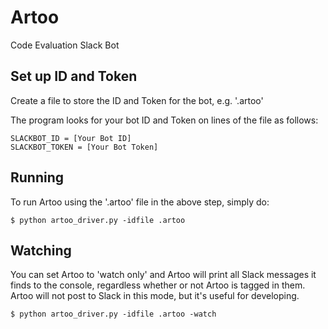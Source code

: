 # Artoo

Code Evaluation Slack Bot

## Set up ID and Token

Create a file to store the ID and Token for the bot, e.g. '.artoo'

The program looks for your bot ID and Token on lines of the file as follows:

```
SLACKBOT_ID = [Your Bot ID]
SLACKBOT_TOKEN = [Your Bot Token]

```

## Running

To run Artoo using the '.artoo' file in the above step, simply do:

```
$ python artoo_driver.py -idfile .artoo

```

## Watching

You can set Artoo to 'watch only' and Artoo will print all Slack
messages it finds to the console, regardless whether or not Artoo is
tagged in them. Artoo will not post to Slack in this mode, but it's
useful for developing.

```
$ python artoo_driver.py -idfile .artoo -watch

```

